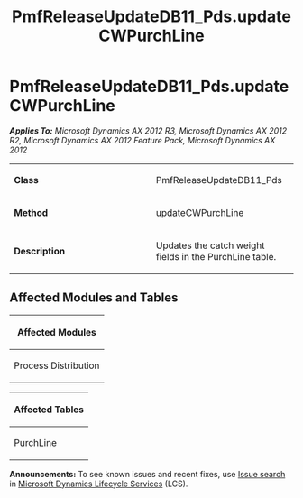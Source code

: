 ﻿---
title: PmfReleaseUpdateDB11_Pds.updateCWPurchLine
TOCTitle: PmfReleaseUpdateDB11_Pds.updateCWPurchLine
ms:assetid: e9200a3f-1457-f7d4-4426-efbe33a70190
ms:mtpsurl: https://msdn.microsoft.com/en-us/library/JJ719839(v=AX.60)
ms:contentKeyID: 49711912
ms.date: 05/18/2015
mtps_version: v=AX.60
---

# PmfReleaseUpdateDB11\_Pds.updateCWPurchLine 


_**Applies To:** Microsoft Dynamics AX 2012 R3, Microsoft Dynamics AX 2012 R2, Microsoft Dynamics AX 2012 Feature Pack, Microsoft Dynamics AX 2012_

<table>
<colgroup>
<col style="width: 50%" />
<col style="width: 50%" />
</colgroup>
<tbody>
<tr class="odd">
<td><p><strong>Class</strong></p></td>
<td><p>PmfReleaseUpdateDB11_Pds</p></td>
</tr>
<tr class="even">
<td><p><strong>Method</strong></p></td>
<td><p>updateCWPurchLine</p></td>
</tr>
<tr class="odd">
<td><p><strong>Description</strong></p></td>
<td><p>Updates the catch weight fields in the PurchLine table.</p></td>
</tr>
</tbody>
</table>


## Affected Modules and Tables

<table>
<colgroup>
<col style="width: 100%" />
</colgroup>
<thead>
<tr class="header">
<th><p>Affected Modules</p></th>
</tr>
</thead>
<tbody>
<tr class="odd">
<td><p>Process Distribution</p></td>
</tr>
</tbody>
</table>


<table>
<colgroup>
<col style="width: 100%" />
</colgroup>
<thead>
<tr class="header">
<th><p>Affected Tables</p></th>
</tr>
</thead>
<tbody>
<tr class="odd">
<td><p>PurchLine</p></td>
</tr>
</tbody>
</table>

  
**Announcements:** To see known issues and recent fixes, use [Issue search](http://go.microsoft.com/fwlink/?linkid=389258) in [Microsoft Dynamics Lifecycle Services](http://go.microsoft.com/fwlink/?linkid=306505) (LCS).

